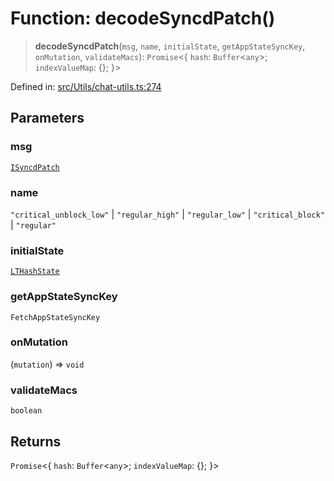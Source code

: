 # Function: decodeSyncdPatch()

> **decodeSyncdPatch**(`msg`, `name`, `initialState`, `getAppStateSyncKey`, `onMutation`, `validateMacs`): `Promise`\<\{ `hash`: `Buffer`\<`any`\>; `indexValueMap`: \{\}; \}\>

Defined in: [src/Utils/chat-utils.ts:274](https://github.com/Fokusdotid/bail/blob/8a30cf93a8ac726f06d1ad6578695812a8253e53/src/Utils/chat-utils.ts#L274)

## Parameters

### msg

[`ISyncdPatch`](../namespaces/proto/interfaces/ISyncdPatch.md)

### name

`"critical_unblock_low"` | `"regular_high"` | `"regular_low"` | `"critical_block"` | `"regular"`

### initialState

[`LTHashState`](../type-aliases/LTHashState.md)

### getAppStateSyncKey

`FetchAppStateSyncKey`

### onMutation

(`mutation`) => `void`

### validateMacs

`boolean`

## Returns

`Promise`\<\{ `hash`: `Buffer`\<`any`\>; `indexValueMap`: \{\}; \}\>
